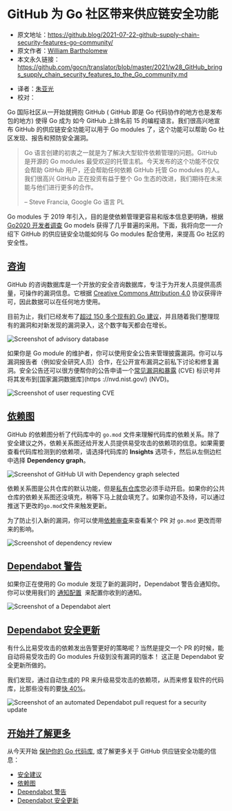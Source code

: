 # GitHub 为 Go 社区带来供应链安全功能

* 原文地址：https://github.blog/2021-07-22-github-supply-chain-security-features-go-community/
* 原文作者：[William Bartholomew](https://github.blog/author/iamwillbar/)
* 本文永久链接：https://github.com/gocn/translator/blob/master/2021/w28_GitHub_brings_supply_chain_security_features_to_the_Go_community.md

- 译者：[朱亚光](https://github.com/zhuyaguang)
- 校对：

Go 国际社区从一开始就拥抱 GitHub ( GitHub 即是 Go 代码协作的地方也是发布包的地方) 使得 Go 成为 如今 GitHub 上排名前 15 的编程语言。我们很高兴地宣布 GitHub 的供应链安全功能可以用于 Go modules 了，这个功能可以帮助 Go 社区发现、报告和预防安全漏洞。

> Go 语言创建的初衷之一就是为了解决大型软件依赖管理的问题。GitHub 是开源的 Go modules 最受欢迎的托管主机。今天发布的这个功能不仅仅会帮助 GitHub 用户，还会帮助任何依赖 GitHub 托管 Go modules 的人。我们很高兴 GitHub 正在投资有益于整个 Go 生态的改进，我们期待在未来能与他们进行更多的合作。
>
> – Steve Francia, Google Go 语言 PL

Go modules 于 2019 年引入，目的是使依赖管理更容易和版本信息更明确，根据 [Go2020 开发者调查](https://blog.golang.org/survey2020-results)  Go models 获得了几乎普遍的采用。下面，我将向您一一介绍下 GitHub 的供应链安全功能如何与 Go modules 配合使用，来提高 Go 社区的安全性。

## [咨询](https://github.blog/2021-07-22-github-supply-chain-security-features-go-community/#advisories)

GitHub 的咨询数据库是一个开放的安全咨询数据库，专注于为开发人员提供高质量，可操作的漏洞信息。它根据 [Creative Commons Attribution 4.0](https://creativecommons.org/licenses/by/4.0/) 协议获得许可，因此数据可以在任何地方使用。

目前为止，我们已经发布了[超过 150 多个现有的 Go 建议](https://github.com/advisories?query=ecosystem%3Ago)，并且随着我们整理现有的漏洞和对新发现的漏洞录入，这个数字每天都会在增长。

![Screenshot of advisory database](../static/images/w28_GitHub_brings_supply_chain_security_features_to_the_Go_community/1.png)

如果你是 Go module 的维护者，你可以使用安全公告来管理披露漏洞。你可以与漏洞报告者（例如安全研究人员）合作，在公开宣布漏洞之前私下讨论和修复漏洞。安全公告还可以很方便帮你的公告申请一个[常见漏洞和暴露](https://cve.mitre.org/) (CVE) 标识号并将其发布到[国家漏洞数据库](https ://nvd.nist.gov/) (NVD)。

![Screenshot of user requesting CVE](../static/images/w28_GitHub_brings_supply_chain_security_features_to_the_Go_community/2.png)

## [依赖图](https://github.blog/2021-07-22-github-supply-chain-security-features-go-community/#dependency-graph)

GitHub 的依赖图分析了代码库中的 `go.mod` 文件来理解代码库的依赖关系。除了安全建议之外，依赖关系图还给开发人员提供易受攻击的依赖项的信息。如果需要查看代码库检测到的依赖项，请选择代码库的 **Insights** 选项卡，然后从左侧边栏中选择 **Dependency graph**。

![Screenshot of GitHub UI with Dependency graph selected](../static/images/w28_GitHub_brings_supply_chain_security_features_to_the_Go_community/3.png)

依赖关系图是公共仓库的默认功能，但是[私有仓库](https://docs.github.com/en/code-security/getting-started/securing-your-repository#managing-the-dependency-graph)您必须手动开启。如果你的公共仓库的依赖关系图还没填充，稍等下马上就会填充了。如果你迫不及待，可以通过推送下更改的`go.mod`文件来触发更新。

为了防止引入新的漏洞，你可以使用[依赖审查](https://docs.github.com/en/github/collaborating-with-pull-requests/reviewing-changes-in-pull-requests/reviewing-dependency-changes-in-a-pull-request#about-dependency-review)来查看某个 PR 对 `go.mod` 更改而带来的影响。

![Screenshot of dependency review](../static/images/w28_GitHub_brings_supply_chain_security_features_to_the_Go_community/4.png)

## [Dependabot 警告](https://github.blog/2021-07-22-github-supply-chain-security-features-go-community/#dependabot-alerts)

如果你正在使用的 Go module 发现了新的漏洞时，Dependabot 警告会通知你。你可以使用我们的 [通知配置](https://docs.github.com/en/code-security/supply-chain-security/managing-vulnerabilities-in-your-projects-dependencies/configuring-notifications-for-vulnerable-dependencies)  来配置你收到的通知。

![Screenshot of a Dependabot alert](../static/images/w28_GitHub_brings_supply_chain_security_features_to_the_Go_community/5.png)

## [Dependabot 安全更新](https://github.blog/2021-07-22-github-supply-chain-security-features-go-community/#dependabot-security-updates)

有什么比易受攻击的依赖发出告警更好的策略呢？当然是提交一个 PR 的时候，能自动将易受攻击的 Go modules 升级到没有漏洞的版本！ 这正是 Dependabot 安全更新所做的。

我们发现，通过自动生成的 PR 来升级易受攻击的依赖项，从而来修复软件的代码库，比那些没有的要[快 40%](https://octoverse.github.com/static/github-octoverse-2020-security-report.pdf)。

![Screenshot of an automated Dependabot pull request for a security update](../static/images/w28_GitHub_brings_supply_chain_security_features_to_the_Go_community/6.png)

## [开始并了解更多](https://github.blog/2021-07-22-github-supply-chain-security-features-go-community/#get-started-and-learn-more)

从今天开始 [保护你的 Go 代码库](https://docs.github.com/en/code-security/getting-started/securing-your-repository), 或了解更多关于 GitHub 供应链安全功能的信息：

-   [安全建议](https://docs.github.com/en/code-security/security-advisories/about-github-security-advisories)
-   [依赖图](https://docs.github.com/en/code-security/supply-chain-security/understanding-your-software-supply-chain/about-the-dependency-graph)
-   [Dependabot 警告](https://docs.github.com/en/code-security/supply-chain-security/managing-vulnerabilities-in-your-projects-dependencies/about-alerts-for-vulnerable-dependencies)
-   [Dependabot 安全更新](https://docs.github.com/en/code-security/supply-chain-security/managing-vulnerabilities-in-your-projects-dependencies/about-dependabot-security-updates)

